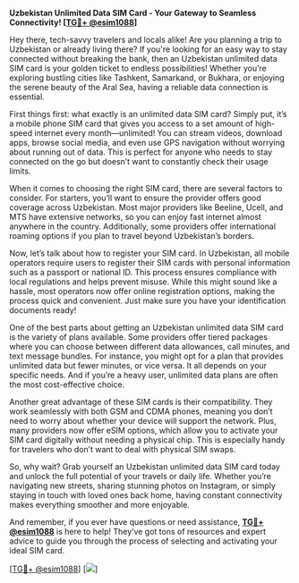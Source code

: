 **Uzbekistan Unlimited Data SIM Card - Your Gateway to Seamless Connectivity! [[TG💪+ @esim1088](https://t.me/s/esim1088)]**

Hey there, tech-savvy travelers and locals alike! Are you planning a trip to Uzbekistan or already living there? If you're looking for an easy way to stay connected without breaking the bank, then an Uzbekistan unlimited data SIM card is your golden ticket to endless possibilities! Whether you’re exploring bustling cities like Tashkent, Samarkand, or Bukhara, or enjoying the serene beauty of the Aral Sea, having a reliable data connection is essential.

First things first: what exactly is an unlimited data SIM card? Simply put, it’s a mobile phone SIM card that gives you access to a set amount of high-speed internet every month—unlimited! You can stream videos, download apps, browse social media, and even use GPS navigation without worrying about running out of data. This is perfect for anyone who needs to stay connected on the go but doesn’t want to constantly check their usage limits.

When it comes to choosing the right SIM card, there are several factors to consider. For starters, you’ll want to ensure the provider offers good coverage across Uzbekistan. Most major providers like Beeline, Ucell, and MTS have extensive networks, so you can enjoy fast internet almost anywhere in the country. Additionally, some providers offer international roaming options if you plan to travel beyond Uzbekistan’s borders.

Now, let’s talk about how to register your SIM card. In Uzbekistan, all mobile operators require users to register their SIM cards with personal information such as a passport or national ID. This process ensures compliance with local regulations and helps prevent misuse. While this might sound like a hassle, most operators now offer online registration options, making the process quick and convenient. Just make sure you have your identification documents ready!

One of the best parts about getting an Uzbekistan unlimited data SIM card is the variety of plans available. Some providers offer tiered packages where you can choose between different data allowances, call minutes, and text message bundles. For instance, you might opt for a plan that provides unlimited data but fewer minutes, or vice versa. It all depends on your specific needs. And if you’re a heavy user, unlimited data plans are often the most cost-effective choice.

Another great advantage of these SIM cards is their compatibility. They work seamlessly with both GSM and CDMA phones, meaning you don’t need to worry about whether your device will support the network. Plus, many providers now offer eSIM options, which allow you to activate your SIM card digitally without needing a physical chip. This is especially handy for travelers who don’t want to deal with physical SIM swaps.

So, why wait? Grab yourself an Uzbekistan unlimited data SIM card today and unlock the full potential of your travels or daily life. Whether you’re navigating new streets, sharing stunning photos on Instagram, or simply staying in touch with loved ones back home, having constant connectivity makes everything smoother and more enjoyable.

And remember, if you ever have questions or need assistance, **[TG💪+ @esim1088](https://t.me/s/esim1088)** is here to help! They’ve got tons of resources and expert advice to guide you through the process of selecting and activating your ideal SIM card. 

[[TG💪+ @esim1088](https://t.me/s/esim1088)] [![](https://i.postimg.cc/Y0z9fWf4/image.png)]